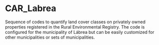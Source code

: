 # CAR_Labrea
Sequence of codes to quantify land cover classes on privately owned properties registered in the Rural Environmental Registry. The code is configured for the municipality of Lábrea but can be easily customized for other municipalities or sets of municipalities.
